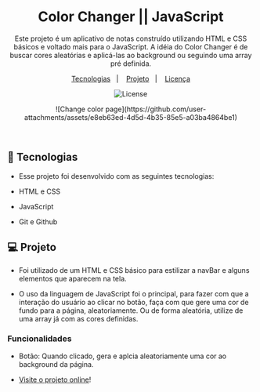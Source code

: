 
<h1 align="center"> Color Changer || JavaScript </h1>

<p align="center">
Este projeto é um aplicativo de notas construído utilizando HTML e CSS básicos e voltado mais para o JavaScript. A idéia do Color Changer é de buscar cores aleatórias e aplicá-las ao background ou seguindo uma array pré definida.

<p align="center">
  <a href="#-tecnologias">Tecnologias</a>&nbsp;&nbsp;&nbsp;|&nbsp;&nbsp;&nbsp;
  <a href="#-projeto">Projeto</a>&nbsp;&nbsp;&nbsp;|&nbsp;&nbsp;&nbsp;
  <a href="#memo-licença">Licença</a>
</p>

<p align="center">
  <img alt="License" src="https://img.shields.io/static/v1?label=license&message=MIT&color=49AA26&labelColor=000000">
</p>

<p align="center">
  ![Change color page](https://github.com/user-attachments/assets/e8eb63ed-4d5d-4b35-85e5-a03ba4864be1)
</p>

<br>

## 🚀 Tecnologias

- Esse projeto foi desenvolvido com as seguintes tecnologias:

- HTML e CSS
- JavaScript
- Git e Github

## 💻 Projeto

- Foi utilizado de um HTML e CSS básico para estilizar a navBar e alguns elementos que aparecem na tela.

- O uso da linguagem de JavaScript foi o principal, para fazer com que a interação do usuário ao clicar no botão, faça com que gere uma cor de fundo para a página, aleatoriamente. Ou de forma aleatória, utilize de uma array já com as cores definidas.

### Funcionalidades
- Botão: Quando clicado, gera e aplcia aleatoriamente uma cor ao background da página.

</p>

- [Visite o projeto online](https://gabnns.github.io/Color__Changer/pages/hex.html)!
